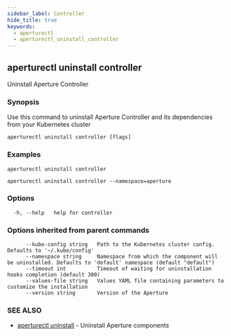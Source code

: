 ```yaml
---
sidebar_label: Controller
hide_title: true
keywords:
  - aperturectl
  - aperturectl_uninstall_controller
---
```


<!-- markdownlint-disable -->

## aperturectl uninstall controller

Uninstall Aperture Controller

### Synopsis

Use this command to uninstall Aperture Controller and its dependencies from your Kubernetes cluster

```
aperturectl uninstall controller [flags]
```

### Examples

```
aperturectl uninstall controller

aperturectl uninstall controller --namespace=aperture
```

### Options

```
  -h, --help   help for controller
```

### Options inherited from parent commands

```
      --kube-config string   Path to the Kubernetes cluster config. Defaults to '~/.kube/config'
      --namespace string     Namespace from which the component will be uninstalled. Defaults to 'default' namespace (default "default")
      --timeout int          Timeout of waiting for uninstallation hooks completion (default 300)
      --values-file string   Values YAML file containing parameters to customize the installation
      --version string       Version of the Aperture
```

### SEE ALSO

- [aperturectl uninstall](/reference/aperture-cli/aperturectl/uninstall/uninstall.md) - Uninstall Aperture components
